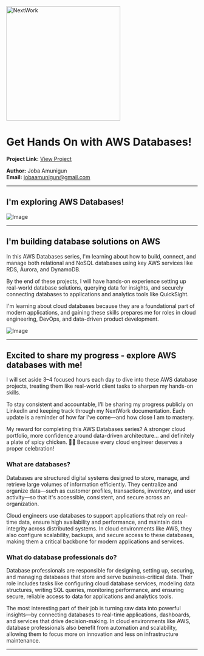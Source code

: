 <img src="https://cdn.prod.website-files.com/677c400686e724409a5a7409/6790ad949cf622dc8dcd9fe4_nextwork-logo-leather.svg" alt="NextWork" width="300" />

# Get Hands On with AWS Databases!

**Project Link:** [View Project](http://learn.nextwork.org/projects/aws-databases-intro)

**Author:** Joba Amunigun  
**Email:** jobaamunigun@gmail.com

---

## I'm exploring AWS Databases!

![Image](http://learn.nextwork.org/eager_lavender_swift_alligator/uploads/aws-databases-intro_ba6d42ae)

---

## I'm building database solutions on AWS

In this AWS Databases series, I'm learning about how to build, connect, and manage both relational and NoSQL databases using key AWS services like RDS, Aurora, and DynamoDB.

By the end of these projects, I will have hands-on experience setting up real-world database solutions, querying data for insights, and securely connecting databases to applications and analytics tools like QuickSight.

I'm learning about cloud databases because they are a foundational part of modern applications, and gaining these skills prepares me for roles in cloud engineering, DevOps, and data-driven product development.

![Image](http://learn.nextwork.org/eager_lavender_swift_alligator/uploads/aws-databases-intro_a1b2c3d4)

---

## Excited to share my progress - explore AWS databases with me!

I will set aside 3–4 focused hours each day to dive into these AWS database projects, treating them like real-world client tasks to sharpen my hands-on skills.

To stay consistent and accountable, I’ll be sharing my progress publicly on LinkedIn and keeping track through my NextWork documentation. Each update is a reminder of how far I’ve come—and how close I am to mastery.

My reward for completing this AWS Databases series? A stronger cloud portfolio, more confidence around data-driven architecture... and definitely a plate of spicy chicken. 🍗🔥 Because every cloud engineer deserves a proper celebration!

### What are databases?

Databases are structured digital systems designed to store, manage, and retrieve large volumes of information efficiently. They centralize and organize data—such as customer profiles, transactions, inventory, and user activity—so that it's accessible, consistent, and secure across an organization.

Cloud engineers use databases to support applications that rely on real-time data, ensure high availability and performance, and maintain data integrity across distributed systems. In cloud environments like AWS, they also configure scalability, backups, and secure access to these databases, making them a critical backbone for modern applications and services.

### What do database professionals do?

Database professionals are responsible for designing, setting up, securing, and managing databases that store and serve business-critical data. Their role includes tasks like configuring cloud database services, modeling data structures, writing SQL queries, monitoring performance, and ensuring secure, reliable access to data for applications and analytics tools.

The most interesting part of their job is turning raw data into powerful insights—by connecting databases to real-time applications, dashboards, and services that drive decision-making. In cloud environments like AWS, database professionals also benefit from automation and scalability, allowing them to focus more on innovation and less on infrastructure maintenance.

---
